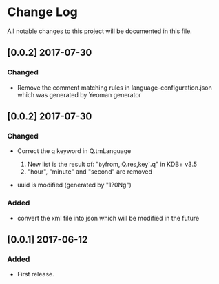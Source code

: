 # Change Log
All notable changes to this project will be documented in this file.

## [0.0.2] 2017-07-30

### Changed
* Remove the comment matching rules in language-configuration.json which was generated by Yeoman generator 
## [0.0.2] 2017-07-30

### Changed

* Correct the q keyword in Q.tmLanguage  
    1. New list is the result of: "`by`from,.Q.res,key`.q" in KDB+ v3.5  
    2. "hour", "minute" and "second" are removed

* uuid is modified (generated by "1?0Ng")  

### Added

* convert the xml file into json which will be modified in the future

## [0.0.1] 2017-06-12

### Added

* First release.
